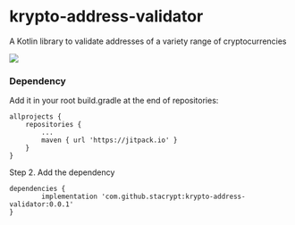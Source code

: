 # krypto-address-validator

A Kotlin library to validate addresses of a variety range of cryptocurrencies

[![](https://jitpack.io/v/stacrypt/krypto-address-validator.svg)](https://jitpack.io/#stacrypt/krypto-address-validator)

### Dependency

Add it in your root build.gradle at the end of repositories:

	allprojects {
		repositories {
			...
			maven { url 'https://jitpack.io' }
		}
	}

Step 2. Add the dependency

	dependencies {
	        implementation 'com.github.stacrypt:krypto-address-validator:0.0.1'
	}


